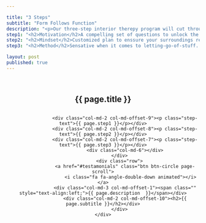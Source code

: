 ```yaml
---

title: "3 Steps"
subtitle: "Form Follows Function"
description: "<p>Our three-step interior therepy program will cut through the clutter.</p><p>A new harmonious environment will leave you free to do more of what's important to you.</p><p>With less.</p>"
step1: "<h2>Motivation</h2>A compelling set of questions to unlock the potential for your living / workspace"
step2: "<h2>Mindset</h2>Customized plan to enssure your surroundings relate intelligently to who you are"
step3: "<h2>Method</h2>Sensative when it comes to letting-go-of-stuff.  No-nonsense getting you organized"

layout: post
published: true
---
```


<!-- Intro Header -->
<header class="intro">
	<div class="intro-body container-fluid">
				<div class="verticalbar"></div>
				<div class="row">
					<div class="dec-column">&nbsp;</div>
					<div class="col-md-2 col-md-offset-10"><h2>{{ page.title }}<h2></div>

					<div class="col-md-2 col-md-offset-9"><p class="step-text">{{ page.step1 }}</p></div>
					<div class="col-md-2 col-md-offset-8"><p class="step-text">{{ page.step2 }}</p></div>
					<div class="col-md-2 col-md-offset-7"><p class="step-text">{{ page.step3 }}</p></div>
					<div class="col-md-6"></div>
				</div>
				<div class="row">
					<a href="#testamonials" class="btn btn-circle page-scroll">
						<i class="fa fa-angle-double-down animated"></i></a>
					<div class="col-md-3 col-md-offset-1"><span class="" style="text-align:left;">{{ page.description  }}</span></div>
					<div class="col-md-2 col-md-offset-10"><h2>{{ page.subtitle }}</h2></div>
				</div>
	</div>
</header>

<!--a href="#about" class="btn btn-circle page-scroll"-->
